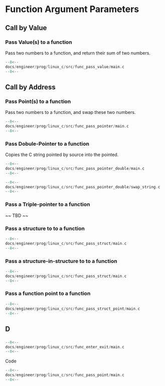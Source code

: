 # Function Argument Parameters

## Call by Value

### Pass Value(s) to a function

Pass two numbers to a function, and return their sum of two numbers.

``` c linenums="1"
--8<--
docs/engineer/prog/linux_c/src/func_pass_value/main.c
--8<--
```

## Call by Address

### Pass Point(s) to a function

Pass two numbers to a function, and swap these two numbers.

``` c linenums="1"
--8<--
docs/engineer/prog/linux_c/src/func_pass_pointer/main.c
--8<--
```

### Pass Dobule-Pointer to a function

Copies the C string pointed by source into the pointed.

``` c linenums="1"
--8<--
docs/engineer/prog/linux_c/src/func_pass_pointer_double/main.c
--8<--
```

``` c linenums="1"
--8<--
docs/engineer/prog/linux_c/src/func_pass_pointer_double/swap_string.c
--8<--
```

### Pass a Triple-pointer to a function

~~ TBD ~~

### Pass a structure to to a function

``` c linenums="1"
--8<--
docs/engineer/prog/linux_c/src/func_pass_struct/main.c
--8<--
```

### Pass a structure-in-structure to to a function

``` c linenums="1"
--8<--
docs/engineer/prog/linux_c/src/func_pass_struct/main.c
--8<--
```

### Pass a function point to a function

``` c linenums="1"
--8<--
docs/engineer/prog/linux_c/src/func_pass_struct_point/main.c
--8<--
```

## D

### 

``` c linenums="1""
--8<--
docs/engineer/prog/linux_c/src/func_enter_exit/main.c
--8<--
```

Code

``` c linenums="1" hl_lines="13-19"
--8<--
docs/engineer/prog/linux_c/src/func_pass_point/main.c
--8<--
```